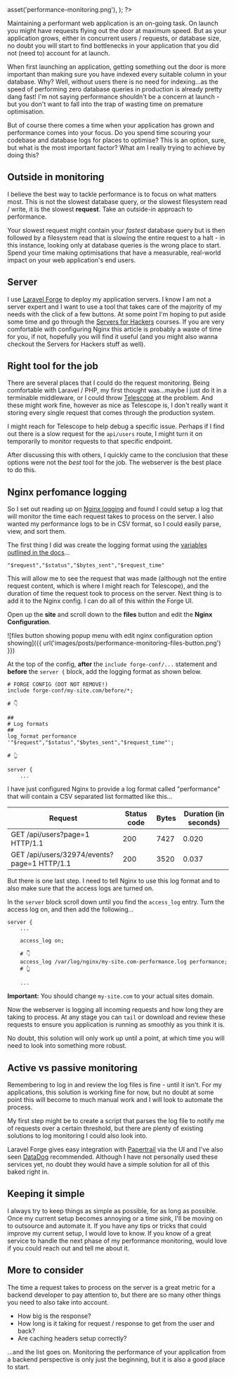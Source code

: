 <?php

use TiMacDonald\Website\Format;
use TiMacDonald\Website\Page;

/**
 * Props.
 *
 * @var string $projectBase
 * @var \TiMacDonald\Website\Request $request
 * @var \TiMacDonald\Website\Url $url
 * @var (callable(string): void) $e
 * @var \TiMacDonald\Website\Markdown $markdown
 * @var \TiMacDonald\Website\Collection $collection
 */

// ...

$page = Page::fromPost(
    file: __FILE__,
    title: 'Simple performance monitoring a Laravel Forge deployed application',
    description: "Monitoring your web application's performance is key to ensuring you provide a good experience for your users. Here is a tip to help you see where your app is slow on a Laravel Forge deployed server.",
    date: new DateTimeImmutable('@1549836000', new DateTimeZone('Australia/Melbourne')),
    image: $url->asset('performance-monitoring.png'),
);

?>
Maintaining a performant web application is an on-going task. On launch you might have requests flying out the door at maximum speed. But as your application grows, either in concurrent users / requests, or database size, no doubt you will start to find bottlenecks in your application that you did not (need to) account for at launch.

When first launching an application, getting something out the door is more important than making sure you have indexed every suitable column in your database. Why? Well, without users there is no need for indexing...as the speed of performing zero database queries in production is already pretty dang fast! I'm not saying performance shouldn't be a concern at launch - but you don't want to fall into the trap of wasting time on premature optimisation.

But of course there comes a time when your application has grown and performance comes into your focus. Do you spend time scouring your codebase and database logs for places to optimise? This is an option, sure, but what is the most important factor? What am I really trying to achieve by doing this?

## Outside in monitoring

I believe the best way to tackle performance is to focus on what matters most. This is not the slowest database query, or the slowest filesystem read / write, it is the slowest **request**. Take an outside-in approach to performance.

Your slowest request might contain your *fastest* database query but is then followed by a filesystem read that is slowing the entire request to a halt - in this instance, looking only at database queries is the wrong place to start. Spend your time making optimisations that have a measurable, real-world impact on your web application's end users.

## Server

I use [Laravel Forge](https://forge.laravel.com/) to deploy my application servers. I know I am not a server expert and I want to use a tool that takes care of the majority of my needs with the click of a few buttons. At some point I'm hoping to put aside some time and go through the [Servers for Hackers](https://serversforhackers.com) courses. If you are very comfortable with configuring Nginx this article is probably a waste of time for you, if not, hopefully you will find it useful (and you might also wanna checkout the Servers for Hackers stuff as well).

## Right tool for the job

There are several places that I could do the request monitoring. Being comfortable with Laravel / PHP, my first thought was...maybe I just do it in a terminable middleware, or I could throw [Telescope](https://github.com/laravel/telescope) at the problem. And these might work fine, however as nice as Telescope is, I don't really want it storing every single request that comes through the production system.


I might reach for Telescope to help debug a specific issue. Perhaps if I find out there is a slow request for the `api/users` route, I might turn it on temporarily to monitor requests to that specific endpoint.

After discussing this with others, I quickly came to the conclusion that these options were not the *best* tool for the job. The webserver is the best place to do this.

## Nginx perfomance logging

So I set out reading up on [Nginx logging](https://docs.nginx.com/nginx/admin-guide/monitoring/logging/) and found I could setup a log that will monitor the time each request takes to process on the server. I also wanted my performance logs to be in CSV format, so I could easily parse, view, and sort them.

The first thing I did was create the logging format using the [variables outlined in the docs](https://nginx.org/en/docs/http/ngx_http_log_module.html)...

```
"$request","$status","$bytes_sent","$request_time"
```

This will allow me to see the request that was made (although not the entire request content, which is where I might reach for Telescope), and the duration of time the request took to process on the server. Next thing is to add it to the Nginx config. I can do all of this within the Forge UI.

Open up the **site** and scroll down to the **files** button and edit the **Nginx Configuration**.

![files button showing popup menu with edit nginx configuration option showing]({{ url('images/posts/performance-monitoring-files-button.png') }})

At the top of the config, **after** the `include forge-conf/...` statement and **before** the `server {` block, add the logging format as shown below.

```
# FORGE CONFIG (DOT NOT REMOVE!)
include forge-conf/my-site.com/before/*;

# 👇

##
# Log formats
##
log_format performance '"$request","$status","$bytes_sent","$request_time"';

# 👆

server {
    ...
```

I have just configured Nginx to provide a log format called "performance" that will contain a CSV separated list formatted like this...
<div class="table-wrapper" markdown="block">

| Request | Status code | Bytes | Duration (in seconds) |
| --- | --- | --- | --- |
| GET /api/users?page=1 HTTP/1.1 | 200 | 7427 | 0.020 |
| GET /api/users/32974/events?page=1 HTTP/1.1 | 200 | 3520 | 0.037 |

</div>
But there is one last step. I need to tell Nginx to use this log format and to also make sure that the access logs are turned on.

In the `server` block scroll down until you find the `access_log` entry. Turn the access log on, and then add the following...

```
server {
    ...

    access_log on;

    # 👇
    access_log /var/log/nginx/my-site.com-performance.log performance;
    # 👆

    ...
```

**Important:** You should change `my-site.com` to your actual sites domain.

Now the webserver is logging all incoming requests and how long they are taking to process. At any stage you can `tail` or download and review these requests to ensure you application is running as smoothly as you think it is.

No doubt, this solution will only work up until a point, at which time you will need to look into something more robust.

## Active vs passive monitoring

Remembering to log in and review the log files is fine - until it isn't. For my applications, this solution is working fine for now, but no doubt at some point this will become to much manual work and I will look to automate the process.

My first step might be to create a script that parses the log file to notify me of requests over a certain threshold, but there are plenty of existing solutions to log monitoring I could also look into.

Laravel Forge gives easy integration with [Papertrail](https://papertrailapp.com) via the UI and I've also seen [DataDog](https://www.datadoghq.com) recommended. Although I have not personally used these services yet, no doubt they would have a simple solution for all of this baked right in.

## Keeping it simple

I always try to keep things as simple as possible, for as long as possible. Once my current setup becomes annoying or a time sink, I'll be moving on to outsource and automate it. If you  have any tips or tricks that could improve my current setup, I would love to know. If you know of a great service to handle the next phase of my performance monitoring, would love if you could reach out and tell me about it.

## More to consider

The time a request takes to process on the server is a great metric for a backend developer to pay attention to, but there are so many other things you need to also take into account.

- How big is the response?
- How long is it taking for request / response to get from the user and back?
- Are caching headers setup correctly?

...and the list goes on. Monitoring the performance of your application from a backend perspective is only just the beginning, but it is also a good place to start.
